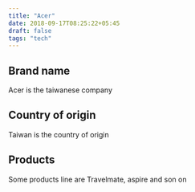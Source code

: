 ```yaml
---
title: "Acer"
date: 2018-09-17T08:25:22+05:45
draft: false
tags: "tech"
---
```



## Brand name

Acer is the taiwanese company 

## Country of origin

Taiwan is the country of origin

## Products

Some products line are Travelmate, aspire and son on
